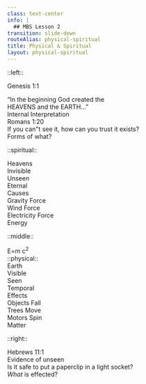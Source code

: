 ```yaml
---
class: text-center
info: |
  ## MBS Lesson 2
transition: slide-down
routeAlias: physical-spiritual
title: Physical & Spiritual
layout: physical-spiritual
---
```


::left::

Genesis 1:1

<div v-click="2" class="text-xs">
    “In the beginning God created the <br>
    HEAVENS and the EARTH...”</div>

<div v-click="3" class="mbs-col-box-l">
    <game-icons:archive-research class="mbs-box text-2xl -mb-2" />
    Internal Interpretation
</div>
<div v-click="14" class="m-t-5">
    Romans 1:20 <br />
    <span v-click="15" class="italic font-light block leading-snug text-base">
        If you can"t see it, how can you trust it exists?
    </span>
</div>
<div v-click="28" class="sidebox m-l-33 m-t-11">Forms of what?</div>
<arrow v-click="28" v-if="$slidev.nav.clicks >= 27" z="2" x1="229" y1="300" x2="280" y2="332" color="black" width="3"
    arrowSize="2" />

::spiritual::

<div v-click="4" class="mbs-col-head">
    Heavens
</div>
<div v-click="6" class="mbs-col-item">
    Invisible
</div>
<div v-click="10" class="mbs-col-item">
    Unseen
</div>
<div v-click="11" class="mbs-col-item">
    Eternal
</div>

<div v-click="17" bg-slate-300>
    <div v-click="24" class="mbs-col-head">
        Causes
    </div>
    <div v-click="23" class="mbs-col-item">
        Gravity Force
    </div>
    <div v-click="20" class="mbs-col-item">
        Wind Force
    </div>
    <div v-click="18" class="mbs-col-item">
        Electricity Force
    </div>
</div>
<div v-click="29" bg="white" h="135px">
    <div v-click="29" class="mbs-col-head"  b-b-0>
        Energy
    </div>
</div>

::middle::
<div bg-white w-5 ml="-2" h="8rem" mt="70" v-click="29" z-11 position="relative">
  <div v-click="30" 
      text="4xl" 
      color="black"
      position="relative"
      h="2.75rem" 
      w="4rem"
      ml="-5"
      >
      <fa-solid:equals/> 
   </div>
  <div v-click="31" color="black" text="5xl" ml="-45" w="100">
    <span class="txt-spirit">E</span>=m 
  <span v-click="32" ml="-3"> 
    <span class="txt-spirit">c<sup>2</sup></span>
   </span>
     </div>
  </div>
::physical::
<div v-click="4" class="mbs-col-head">
    Earth
</div>
<div v-click="6" class="mbs-col-item">
    Visible
</div>
<div v-click="8" class="mbs-col-item">
    Seen
</div>
<div v-click="9" class="mbs-col-item">
    Temporal
</div>

<div v-click="17" bg-slate-300>
    <div v-click="25" class="mbs-col-head">
        Effects
    </div>
    <div v-click="22" class="mbs-col-item">
        Objects Fall
    </div>
    <div v-click="19" class="mbs-col-item">
        Trees Move
    </div>
    <div v-click="17" class="mbs-col-item">
        Motors Spin
    </div>
</div>
<div v-click="27" bg="white" h="135px">
    <div v-click="27" class="mbs-col-head" b-b-0>
        Matter
    </div>
</div>

::right::
<div v-click="12">
    Hebrews 11:1 <br />
    <span v-click="13" class="italic font-light text-base align-text-top">
        Evidence of unseen</span>
</div>
<Link to="scrolls/Colossians1:15-16" title="Colossians 1:15-16" v-click="5" />
<Link to="2Corinthians4:17" title="2 Corinthians 4:17" v-click="7" />
<div v-click="16" class="italic font-light text-base align-text-top m-t-5">
    Is it safe to put a paperclip in a light socket?
</div>
<div v-click="26" class="mbs-box -m-l-5 m-t-19"><i>What</i> is effected?</div>
<arrow v-click="26" v-motion-slide-left 
v-if="$slidev.nav.clicks >= 25" class="-m-l-155" z="2" x1="625" y1="320"
    x2="580" y2="330" color="black" width="3" arrowSize="2" />

<!--
The last comment block of each slide will be treated as slide notes. It will be visible and editable in Presenter Mode along with the slide. [Read more in the docs](https://sli.dev/guide/syntax.html#notes
-->
